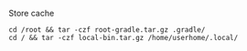 Store cache
```
cd /root && tar -czf root-gradle.tar.gz .gradle/
cd / && tar -czf local-bin.tar.gz /home/userhome/.local/
```
